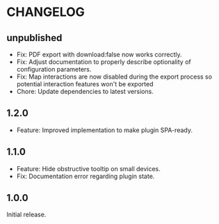 # CHANGELOG

## unpublished

- Fix: PDF export with download:false now works correctly.
- Fix: Adjust documentation to properly describe optionality of configuration parameters.
- Fix: Map interactions are now disabled during the export process so potential interaction features won't be exported
- Chore: Update dependencies to latest versions.

## 1.2.0

- Feature: Improved implementation to make plugin SPA-ready.

## 1.1.0

- Feature: Hide obstructive tooltip on small devices.
- Fix: Documentation error regarding plugin state.

## 1.0.0

Initial release.
